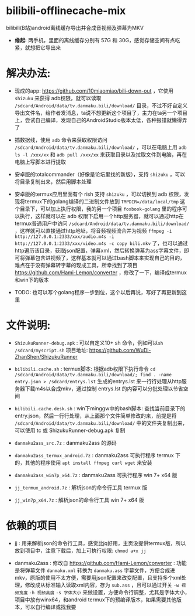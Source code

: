 # bilibili-offlinecache-mix
bilibili(B站)android离线缓存导出并合成音视频及弹幕为MKV

- **缘起:** 两手机，里面的离线缓存分别有 57G 和 30G，感觉存储空间有点吃紧，就想把它导出来

# 解决办法:

- 现成的app: <https://github.com/10miaomiao/bili-down-out> ，它使用 `shizuku` 来获得 adb权限，就可以读取 `/sdcard/Android/data/tv.danmaku.bili/download/` 目录，不过不好自定义导出文件名，给作者发消息，ta说不想更新这个项目了，主力在ta另一个项目上，尝试自己编译，发现自己的AndroidStudio版本太低，各种报错就懒得弄了

- 插数据线，使用 `adb` 命令来获取权限访问 `/sdcard/Android/data/tv.danmaku.bili/download/` ，可以在电脑上用 `adb ls -l /xxx/xx` 和 `adb pull /xxx/xx` 来获取目录以及拉取文件到电脑，再在电脑上写脚本进行提取

- 安卓版的totalcommander（好像是论坛里找的新版），支持 `shizuku` ，可以将目录复制出来，然后用脚本处理

- 安卓版的termux应用里面有个 rish 支持 `shizuku` ，可以切换到 adb 权限，发现将termux下的golang编译的二进制文件放到 `TMPDIR=/data/local/tmp` 这个目录下，可以加上执行权限，我的另一个项目 `foxbook-golang` 里的程序可以执行，这样就可以在 adb 权限下启用一个http服务器，就可以通过http在termux普通用户中访问 `/sdcard/Android/data/tv.danmaku.bili/download/` ，这样就可以直接通过http地址，将音频视频流合并为视频 `ffmpeg -i http://127.0.0.1:2333/xxx/audio.m4s -i http://127.0.0.1:2333/xxx/video.m4s -c copy bili.mkv` 了，也可以通过http遍历该目录，获取json配置，弹幕xml，然后转换弹幕为ass字幕文件，即可将弹幕包含进视频了，这样基本就可以通过bash脚本来实现自己的目的，难点在于没有弹幕转字幕的现成工具，所幸找到了项目 <https://github.com/Hami-Lemon/converter> ，修改了一下，编译成termux和win下的版本

- TODO: 也可以写个golang程序一步到位，这个以后再说，写好了再更新到这里

# 文件说明:

- `ShizukuRunner-debug.apk` : 可以自定义10+ sh 命令，例如可以`sh /sdcard/myscript.sh` 项目地址: <https://github.com/WuDi-ZhanShen/ShizukuRunner>

- `bilibili.cache.sh` : termux脚本: 根据adb权限下执行命令 `cd /sdcard/Android/data/tv.danmaku.bili/download/; find . -name entry.json > /sdcard/entrys.lst` 生成的entrys.lst 来一行行处理从http服务器下载m4s以合成mkv，通过控制 entrys.lst 的内容可以分批处理以节省空间

- `bilibili.cache.desk.sh` : win下minggw中的bash脚本: 查找当前目录下的entry.json，然后一行行处理，从上面那个文件简单修改的来，前提是将 `/sdcard/Android/data/tv.danmaku.bili/download/` 中的文件夹复制出来，可以使用 tc 或 ShizukuRunner-debug.apk 复制

- `danmaku2ass_src.7z` : danmaku2ass 的源码

- `danmaku2ass_termux_android.7z` : danmaku2ass 可执行程序 termux 下的，其他的程序使用 `apt install ffmpeg curl wget` 来安装

- `danmaku2ass_win7p_x64.7z` : danmaku2ass 可执行程序 win 7+ x64 版

- `jj_termux_android.7z` : 解析json的命令行工具 termux 版

- `jj_win7p_x64.7z` : 解析json的命令行工具 win 7+ x64 版

# 依赖的项目

- [jj](https://github.com/tidwall/jj) : 用来解析json的命令行工具，感觉比jq好用，主页没提供termux版，所以放到项目中，注意下载后，加上可执行权限: `chmod a+x jj`

- danmaku2ass : 修改自 <https://github.com/Hami-Lemon/converter> : 功能是将弹幕文件 `danmaku.xml` 转换为 `danmaku.ass` 字幕文件，方便合成进mkv，原版的使用不太方便，需要用json配置来改变配置，且支持多个xml处理，修改成从标准输入读取xml内容，存为 `sub.ass` ，且可以通过开关 `-w 视频宽度` `-h 视频高度` `-s 字体大小` 来做设置，方便命令行调整，尤其是字体大小，项目中放有winx64，和android termux下的预编译版本，如果需要其他版本，可以自行编译或找我要

